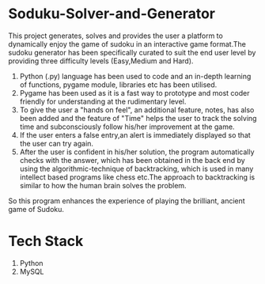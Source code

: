 # Soduku-Solver-and-Generator

This project generates, solves and provides the user a platform to dynamically enjoy the game of sudoku in an interactive game format.The sudoku generator
has been specifically curated to suit the end user level by providing three difficulty levels (Easy,Medium and Hard). 

1. Python (.py) language has been used to code and an in-depth learning of functions, pygame module, libraries etc has been utilised. 
2. Pygame has been used as it is a fast way to prototype and most  coder friendly for understanding at the rudimentary level.
3. To give the user a "hands on feel", an additional feature, notes, has also been added and the feature of "Time" helps the user to track the solving time and subconsciously follow his/her improvement at the game.
4. If the user enters a false entry,an alert is immediately displayed so that the user can try again. 
5. After the user is confident in his/her solution, the program automatically checks with the answer, which has been obtained in the back end by using the algorithmic-technique of backtracking, which is used in many intellect based programs like chess etc.The approach to backtracking is similar to how the human brain solves the problem.

So this program enhances the experience of playing the brilliant, ancient game of Sudoku.

# Tech Stack
1. Python
2. MySQL
